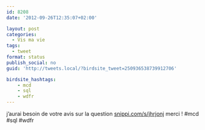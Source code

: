```yaml
---
id: 8208
date: '2012-09-26T12:35:07+02:00'

layout: post
categories:
  - Vis ma vie
tags:
  - tweet
format: status
publish_social: no
guid: 'http://tweets.local/?birdsite_tweet=250936538739912706'

birdsite_hashtags:
    - mcd
    - sql
    - wdfr
---
```


j’aurai besoin de votre avis sur la question [snippi.com/s/jhrjonj](http://snippi.com/s/jhrjonj) merci ! #mcd #sql #wdfr